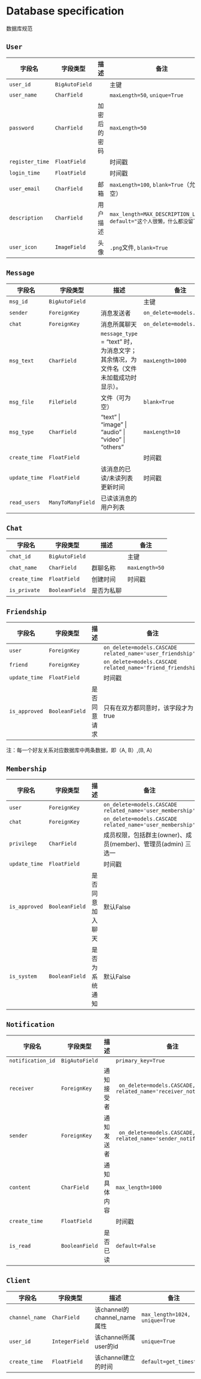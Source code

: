 # Database specification

数据库规范

## `User`

| 字段名             | 字段类型           | 描述     | 备注                                                          |
|-----------------|----------------|--------|-------------------------------------------------------------|
| `user_id`       | `BigAutoField` |        | 主键                                                          |
| `user_name`     | `CharField`    |        | `maxLength=50`, `unique=True`                               |
| `password`      | `CharField`    | 加密后的密码 | `maxLength=50`                                              |
| `register_time` | `FloatField`   |        | 时间戳                                                         |
| `login_time`    | `FloatField`   |        | 时间戳                                                         |
| `user_email`    | `CharField`    | 邮箱     | `maxLength=100`, `blank=True`（允许为空）                         |
| `description`   | `CharField`    | 用户描述   | `max_length=MAX_DESCRIPTION_LENGTH, default="这个人很懒，什么都没留下"` |
| `user_icon`     | `ImageField`   | 头像     | `.png`文件, `blank=True`                                      |

## `Message`

| 字段名           | 字段类型              | 描述                                                      | 备注                         |
|---------------|-------------------|---------------------------------------------------------|----------------------------|
| `msg_id`      | `BigAutoField`    |                                                         | 主键                         |
| `sender`      | `ForeignKey`      | 消息发送者                                                   | `on_delete=models.CASCADE` |
| `chat`        | `ForeignKey`      | 消息所属聊天                                                  | `on_delete=models.CASCADE` |
| `msg_text`    | `CharField`       | `message_type`  = “text” 时，为消息文字；其余情况，为文件名（文件未加载成功时显示）。 | `maxLength=1000`           |
| `msg_file`    | `FileField`       | 文件（可为空）                                                 | `blank=True`               |
| `msg_type`    | `CharField`       | “text” \| “image” \| “audio” \| “video” \| “others”     | `maxLength=10`             |
| `create_time` | `FloatField`      |                                                         | 时间戳                        |
| `update_time` | `FloatField`      | 该消息的已读/未读列表更新时间                                         | 时间戳                        |
| `read_users`  | `ManyToManyField` | 已读该消息的用户列表                                              |                            |

## `Chat`

| 字段名           | 字段类型           | 描述    | 备注             |
|---------------|----------------|-------|----------------|
| `chat_id`     | `BigAutoField` |       | 主键             |
| `chat_name`   | `CharField`    | 群聊名称  | `maxLength=50` |
| `create_time` | `FloatField`   | 创建时间  | 时间戳            |
| `is_private`  | `BooleanField` | 是否为私聊 |                |

## `Friendship`

| 字段名           | 字段类型           | 描述     | 备注                                                                 |
|---------------|----------------|--------|--------------------------------------------------------------------|
| `user`        | `ForeignKey`   |        | `on_delete=models.CASCADE`<br />`related_name='user_friendship'`   |
| `friend`      | `ForeignKey`   |        | `on_delete=models.CASCADE`<br />`related_name='friend_friendship'` |
| `update_time` | `FloatField`   |        | 时间戳                                                                |
| `is_approved` | `BooleanField` | 是否同意请求 | 只有在双方都同意时，该字段才为true                                                |

注：每一个好友关系对应数据库中两条数据，即（A, B）,(B, A)

## `Membership`

| 字段名           | 字段类型           | 描述       | 备注                                                               |
|---------------|----------------|----------|------------------------------------------------------------------|
| `user`        | `ForeignKey`   |          | `on_delete=models.CASCADE`<br />`related_name='user_membership'` |
| `chat`        | `ForeignKey`   |          | `on_delete=models.CASCADE`<br />`related_name='user_membership'` |
| `privilege`   | `CharField`    |          | 成员权限，包括群主(owner)、成员(member)、管理员(admin) 三选一                       |
| `update_time` | `FloatField`   |          | 时间戳                                                              |
| `is_approved` | `BooleanField` | 是否同意加入聊天 | 默认False                                                          |
| `is_system`   | `BooleanField` | 是否为系统通知  | 默认False                                                          |                                                          

## `Notification`

| 字段名               | 字段类型           | 描述     | 备注                                                                 |
|-------------------|----------------|--------|--------------------------------------------------------------------|
| `notification_id` | `BigAutoField` |        | `primary_key=True`                                                 |
| `receiver`        | `ForeignKey`   | 通知接受者  | ` on_delete=models.CASCADE, related_name='receiver_notifications'` |
| `sender`          | `ForeignKey`   | 通知发送者  | ` on_delete=models.CASCADE, related_name='sender_notifications'`   |
| `content`         | `CharField`    | 通知具体内容 | `max_length=1000`                                                  |
| `create_time`     | `FloatField`   |        | 时间戳                                                                |
| `is_read`         | `BooleanField` | 是否已读   | `default=False`                                                    |

## `Client`

| 字段名            | 字段类型           | 描述                      | 备注                             |
|----------------|----------------|-------------------------|--------------------------------|
| `channel_name` | `CharField`    | 该channel的channel_name属性 | `max_length=1024, unique=True` |
| `user_id`      | `IntegerField` | 该channel所属user的id       | `unique=True`                  |
| `create_time`  | `FloatField`   | 该channel建立的时间           | `default=get_timestamp`        |